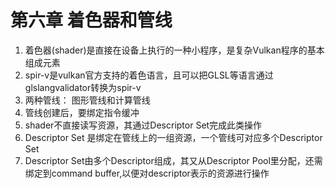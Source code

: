 # 第六章 着色器和管线

1. 着色器(shader)是直接在设备上执行的一种小程序，是复杂Vulkan程序的基本组成元素
2. spir-v是vulkan官方支持的着色语言，且可以把GLSL等语言通过glslangvalidator转换为spir-v
3. 两种管线： 图形管线和计算管线
4. 管线创建后，要绑定指令缓冲
5. shader不直接读写资源，其通过Descriptor Set完成此类操作
6. Descriptor Set 是绑定在管线上的一组资源，一个管线可对应多个Descriptor Set
7. Descriptor Set由多个Descriptor组成，其又从Descriptor Pool里分配，还需绑定到command buffer,以便对descriptor表示的资源进行操作

